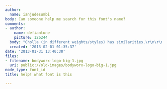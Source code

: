 ```yaml
---
author:
  name: ianjudesumbi
body: Can someone help me search for this font's name?
comments:
- author:
    name: defiantone
    picture: 126244
  body: "Cholla (in different weights/styles) has similarities.\r\n\r\n\r\nhttp://www.fontshop.com/fonts/downloads/emigre/cholla_unicase_and_wide_ot/?affId=98220"
  created: '2013-02-01 01:35:37'
date: '2013-01-31 13:40:30'
files:
- filename: bodyworx-logo-big-1.jpg
  uri: public://old-images/bodyworx-logo-big-1.jpg
node_type: font_id
title: help! what font is this

---
```

